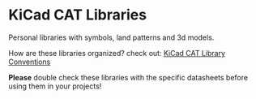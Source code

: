 KiCad CAT Libraries
===================

Personal libraries with symbols, land patterns and 3d models.

How are these libraries organized? check out: [KiCad CAT Library Conventions](kicad_cat_library_conventions.md)

**Please** double check these libraries with the specific datasheets before using them in your projects!
